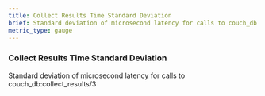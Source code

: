 ```yaml
---
title: Collect Results Time Standard Deviation
brief: Standard deviation of microsecond latency for calls to couch_db:collect_results/3
metric_type: gauge
---
```

### Collect Results Time Standard Deviation

Standard deviation of microsecond latency for calls to couch_db:collect_results/3